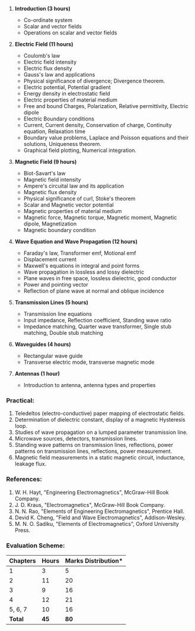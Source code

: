 1. **Introduction (3 hours)**
   - Co-ordinate system
   - Scalar and vector fields
   - Operations on scalar and vector fields

2. **Electric Field (11 hours)**
   - Coulomb's law
   - Electric field intensity
   - Electric flux density
   - Gauss's law and applications
   - Physical significance of divergence; Divergence theorem.
   - Electric potential, Potential gradient
   - Energy density in electrostatic field
   - Electric properties of material medium
   - Free and bound Charges, Polarization, Relative permittivity, Electric dipole
   - Electric Boundary conditions
   - Current, Current density, Conservation of charge, Continuity equation, Relaxation time
   - Boundary value problems, Laplace and Poisson equations and their solutions, Uniqueness theorem.
   - Graphical field plotting, Numerical integration.

3. **Magnetic Field (9 hours)**
   - Biot-Savart's law
   - Magnetic field intensity
   - Ampere's circuital law and its application
   - Magnetic flux density
   - Physical significance of curl, Stoke's theorem
   - Scalar and Magnetic vector potential
   - Magnetic properties of material medium
   - Magnetic force, Magnetic torque, Magnetic moment, Magnetic dipole, Magnetization
   - Magnetic boundary condition

4. **Wave Equation and Wave Propagation (12 hours)**
   - Faraday's law, Transformer emf, Motional emf
   - Displacement current
   - Maxwell's equations in integral and point forms
   - Wave propagation in lossless and lossy dielectric
   - Plane waves in free space, lossless dielectric, good conductor
   - Power and pointing vector
   - Reflection of plane wave at normal and oblique incidence

5. **Transmission Lines (5 hours)**
   - Transmission line equations
   - Input impedance, Reflection coefficient, Standing wave ratio
   - Impedance matching, Quarter wave transformer, Single stub matching, Double stub matching

6. **Waveguides (4 hours)**
   - Rectangular wave guide
   - Transverse electric mode, transverse magnetic mode

7. **Antennas (1 hour)**
   - Introduction to antenna, antenna types and properties

### Practical:

1. Teledeltos (electro-conductive) paper mapping of electrostatic fields.
2. Determination of dielectric constant, display of a magnetic Hysteresis loop.
3. Studies of wave propagation on a lumped parameter transmission line.
4. Microwave sources, detectors, transmission lines.
5. Standing wave patterns on transmission lines, reflections, power patterns on transmission lines, reflections, power measurement.
6. Magnetic field measurements in a static magnetic circuit, inductance, leakage flux.

### References:

1. W. H. Hayt, "Engineering Electromagnetics", McGraw-Hill Book Company.
2. J. D. Kraus, "Electromagnetics", McGraw-Hill Book Company.
3. N. N. Rao, "Elements of Engineering Electromagnetics", Prentice Hall.
4. Devid K. Cheng, "Field and Wave Electromagnetics", Addison-Wesley.
5. M. N. O. Sadiku, "Elements of Electromagnetics", Oxford University Press.

### Evaluation Scheme:

| Chapters  | Hours  | Marks Distribution* |
| --------- | ------ | ------------------- |
| 1         | 3      | 5                   |
| 2         | 11     | 20                  |
| 3         | 9      | 16                  |
| 4         | 12     | 21                  |
| 5, 6, 7   | 10     | 16                  |
| **Total** | **45** | **80**              |

